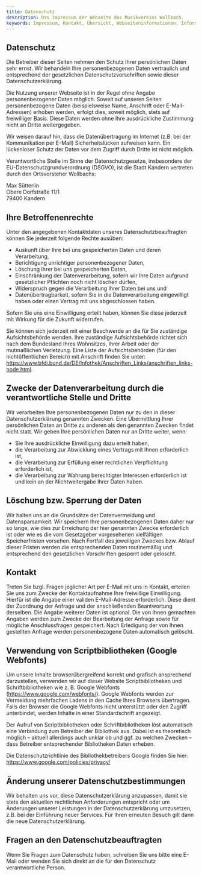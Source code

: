 ```yaml
---
title: Datenschutz
description: Das Impressum der Webseite des Musikvereins Wollbach.
keywords: Impressum, Kontakt, Übersicht, Webseiteninformationen, Informationen zur Webseite, Rechtliches, Haftung, Haftungsausschluss, Datenschutz
---
```


## Datenschutz
Die Betreiber dieser Seiten nehmen den Schutz Ihrer persönlichen Daten sehr
ernst. Wir behandeln Ihre personenbezogenen Daten vertraulich und
entsprechend der gesetzlichen Datenschutzvorschriften sowie dieser
Datenschutzerklärung.

Die Nutzung unserer Webseite ist in der Regel ohne Angabe personenbezogener
Daten möglich. Soweit auf unseren Seiten personenbezogene Daten
(beispielsweise Name, Anschrift oder E-Mail-Adressen) erhoben werden,
erfolgt dies, soweit möglich, stets auf freiwilliger Basis. Diese Daten
werden ohne Ihre ausdrückliche Zustimmung nicht an Dritte weitergegeben.

Wir weisen darauf hin, dass die Datenübertragung im Internet (z.B. bei der
Kommunikation per E-Mail) Sicherheitslücken aufweisen kann. Ein lückenloser
Schutz der Daten vor dem Zugriff durch Dritte ist nicht möglich.

Verantwortliche Stelle im Sinne der Datenschutzgesetze, insbesondere der
EU-Datenschutzgrundverordnung (DSGVO), ist die Stadt Kandern vertreten
durch den Ortsvorsteher Wollbachs:

Max Sütterlin<br />
Obere Dorfstraße 11/1<br />
79400 Kandern

## Ihre Betroffenenrechte
Unter den angegebenen Kontaktdaten unseres Datenschutzbeauftragten können
Sie jederzeit folgende Rechte ausüben:

- Auskunft über Ihre bei uns gespeicherten Daten und deren Verarbeitung,
- Berichtigung unrichtiger personenbezogener Daten,
- Löschung Ihrer bei uns gespeicherten Daten,
- Einschränkung der Datenverarbeitung, sofern wir Ihre Daten aufgrund gesetzlicher Pflichten noch nicht löschen dürfen,
- Widerspruch gegen die Verarbeitung Ihrer Daten bei uns und
- Datenübertragbarkeit, sofern Sie in die Datenverarbeitung eingewilligt haben oder einen Vertrag mit uns abgeschlossen haben.

Sofern Sie uns eine Einwilligung erteilt haben, können Sie diese jederzeit
mit Wirkung für die Zukunft widerrufen.

Sie können sich jederzeit mit einer Beschwerde an die für Sie zuständige
Aufsichtsbehörde wenden. Ihre zuständige Aufsichtsbehörde richtet sich nach dem
Bundesland Ihres Wohnsitzes, Ihrer Arbeit oder der mutmaßlichen Verletzung.
Eine Liste der Aufsichtsbehörden (für den nichtöffentlichen Bereich) mit
Anschrift finden Sie unter:
https://www.bfdi.bund.de/DE/Infothek/Anschriften_Links/anschriften_links-node.html.

## Zwecke der Datenverarbeitung durch die verantwortliche Stelle und Dritte
Wir verarbeiten Ihre personenbezogenen Daten nur zu den in dieser Datenschutzerklärung
genannten Zwecken. Eine Übermittlung Ihrer persönlichen Daten an Dritte zu anderen
als den genannten Zwecken findet nicht statt. Wir geben Ihre persönlichen Daten
nur an Dritte weiter, wenn:

- Sie Ihre ausdrückliche Einwilligung dazu erteilt haben,
- die Verarbeitung zur Abwicklung eines Vertrags mit Ihnen erforderlich ist,
- die Verarbeitung zur Erfüllung einer rechtlichen Verpflichtung erforderlich ist,
- die Verarbeitung zur Wahrung berechtigter Interessen erforderlich ist und kein an der Nichtweitergabe Ihrer Daten haben.

## Löschung bzw. Sperrung der Daten
Wir halten uns an die Grundsätze der Datenvermeidung und Datensparsamkeit. Wir
speichern Ihre personenbezogenen Daten daher nur so lange, wie dies zur Erreichung
der hier genannten Zwecke erforderlich ist oder wie es die vom Gesetzgeber
vorgesehenen vielfältigen Speicherfristen vorsehen. Nach Fortfall des jeweiligen
Zweckes bzw. Ablauf dieser Fristen werden die entsprechenden Daten routinemäßig
und entsprechend den gesetzlichen Vorschriften gesperrt oder gelöscht.

## Kontakt
Treten Sie bzgl. Fragen jeglicher Art per E-Mail mit uns in Kontakt,
erteilen Sie uns zum Zwecke der Kontaktaufnahme Ihre freiwillige Einwilligung. Hierfür
ist die Angabe einer validen E-Mail-Adresse erforderlich. Diese dient der Zuordnung der
Anfrage und der anschließenden Beantwortung derselben. Die Angabe weiterer Daten ist
optional. Die von Ihnen gemachten Angaben werden zum Zwecke der Bearbeitung der Anfrage
sowie für mögliche Anschlussfragen gespeichert. Nach Erledigung der von Ihnen gestellten
Anfrage werden personenbezogene Daten automatisch gelöscht.

## Verwendung von Scriptbibliotheken (Google Webfonts)
Um unsere Inhalte browserübergreifend korrekt und grafisch ansprechend darzustellen,
verwenden wir auf dieser Website Scriptbibliotheken und Schriftbibliotheken wie z. B.
Google Webfonts (https://www.google.com/webfonts/). Google Webfonts werden zur Vermeidung
mehrfachen Ladens in den Cache Ihres Browsers übertragen. Falls der Browser die Google
Webfonts nicht unterstützt oder den Zugriff unterbindet, werden Inhalte in einer
Standardschrift angezeigt.

Der Aufruf von Scriptbibliotheken oder Schriftbibliotheken löst automatisch
eine Verbindung zum Betreiber der Bibliothek aus. Dabei ist es theoretisch
möglich – aktuell allerdings auch unklar ob und ggf. zu welchen Zwecken – dass
Betreiber entsprechender Bibliotheken Daten erheben.

Die Datenschutzrichtlinie des Bibliothekbetreibers Google finden Sie hier: https://www.google.com/policies/privacy/

## Änderung unserer Datenschutzbestimmungen
Wir behalten uns vor, diese Datenschutzerklärung anzupassen, damit sie stets den
aktuellen rechtlichen Anforderungen entspricht oder um Änderungen unserer
Leistungen in der Datenschutzerklärung umzusetzen, z.B. bei der Einführung neuer
Services. Für Ihren erneuten Besuch gilt dann die neue Datenschutzerklärung.

## Fragen an den Datenschutzbeauftragten
Wenn Sie Fragen zum Datenschutz haben, schreiben Sie uns bitte eine E-Mail oder
wenden Sie sich direkt an die für den Datenschutz verantwortliche Person.
